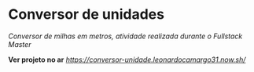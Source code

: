 # Conversor de unidades 

*Conversor de milhas em metros, atividade realizada durante o Fullstack Master*


**Ver projeto no ar**
*https://conversor-unidade.leonardocamargo31.now.sh/*